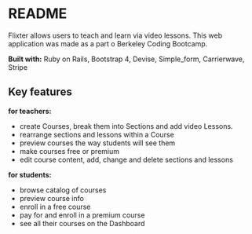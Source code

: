 # README

Flixter allows users to teach and learn via video lessons. 
This web application was made as a part o Berkeley Coding Bootcamp. 

**Built with:** Ruby on Rails, Bootstrap 4, Devise, Simple_form, Carrierwave, Stripe

## Key features
**for teachers:**
- create Courses, break them into Sections and add video Lessons.
- rearrange sections and lessons within a Course
- preview courses the way students will see them
- make courses free or premium
- edit course content, add, change and delete sections and lessons

**for students:**
- browse catalog of courses
- preview course info
- enroll in a free course
- pay for and enroll in a premium course
- see all their courses on the Dashboard


